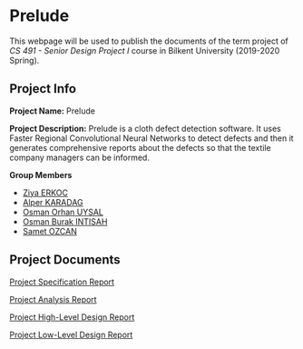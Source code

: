 # Prelude

This webpage will be used to publish the documents of the term project of *CS 491 - Senior Design Project I* course in Bilkent University (2019-2020 Spring).

## Project Info

**Project Name:** Prelude

**Project Description:** Prelude is a cloth defect detection software. It uses Faster Regional Convolutional Neural Networks to detect defects and then it generates comprehensive reports about the defects so that the textile company managers can be informed.


**Group Members**
- [Ziya ERKOC](https://github.com/Rgtemze)
- [Alper KARADAG](https://github.com/alperkaradag)
- [Osman Orhan UYSAL](https://github.com/orhanuysal)
- [Osman Burak INTISAH](https://github.com/burakintisah)
- [Samet OZCAN](https://github.com/sametbilkent)

## Project Documents
[Project Specification Report](https://github.com/alperkaradag/alperkaradag.github.io/blob/master/Project%20Specification%20Report.pdf)

[Project Analysis Report](https://github.com/alperkaradag/alperkaradag.github.io/blob/master/Analysis%20Report.pdf)

[Project High-Level Design Report](https://github.com/alperkaradag/alperkaradag.github.io/raw/master/High%20Level%20Design.pdf)

[Project Low-Level Design Report](https://github.com/alperkaradag/alperkaradag.github.io/blob/master/Low-Level%20Design%20Report.pdf)
